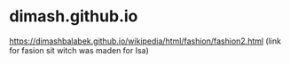 # dimash.github.io

https://dimashbalabek.github.io/wikipedia/html/fashion/fashion2.html
(link for fasion sit witch was maden for Isa)